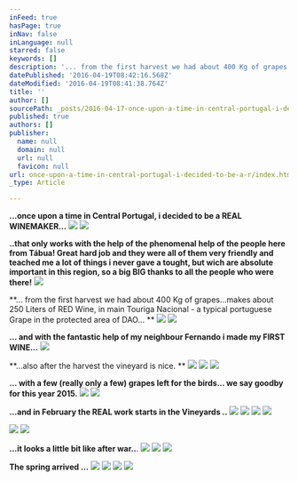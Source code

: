 ```yaml
---
inFeed: true
hasPage: true
inNav: false
inLanguage: null
starred: false
keywords: []
description: '... from the first harvest we had about 400 Kg of grapes...makes about 250 Liters of RED Wine, in main Touriga Nacional - a typical portuguese Grape in the protected area of DAO... '
datePublished: '2016-04-19T08:42:16.568Z'
dateModified: '2016-04-19T08:41:38.764Z'
title: ''
author: []
sourcePath: _posts/2016-04-17-once-upon-a-time-in-central-portugal-i-decided-to-be-a-r.md
published: true
authors: []
publisher:
  name: null
  domain: null
  url: null
  favicon: null
url: once-upon-a-time-in-central-portugal-i-decided-to-be-a-r/index.html
_type: Article

---
```

**...once upon a time in Central Portugal, i decided to be a REAL WINEMAKER...**
![](https://the-grid-user-content.s3-us-west-2.amazonaws.com/3f28520f-73ee-4b53-9afc-e916f5ee645f.jpg)
![](https://the-grid-user-content.s3-us-west-2.amazonaws.com/29ef28bb-fca9-4de5-a238-90c20f4d32aa.jpg)

**..that only works with the help of the phenomenal help of the people here from Tábua! Great hard job and they were all of them very friendly and teached me a lot of things i never gave a tought, but wich are absolute important in this region, so a big BIG thanks to all the people who were there!**
![](https://the-grid-user-content.s3-us-west-2.amazonaws.com/b87113d0-b1b9-44ed-b944-3da700781b64.jpg)

**... from the first harvest we had about 400 Kg of grapes...makes about 250 Liters of RED Wine, in main Touriga Nacional - a typical portuguese Grape in the protected area of DAO... **
![](https://the-grid-user-content.s3-us-west-2.amazonaws.com/45d1f740-7545-4230-986f-9d78a623ff21.jpg)
![](https://the-grid-user-content.s3-us-west-2.amazonaws.com/60d243ca-aa9d-47c4-9514-2783f1c99a06.jpg)

**... and with the fantastic help of my neighbour Fernando i made my FIRST WINE...**
![](https://the-grid-user-content.s3-us-west-2.amazonaws.com/9ad5c900-1fdf-4f59-b7fa-2f3c0a342fce.jpg)

**...also after the harvest the vineyard is nice. **
![](https://the-grid-user-content.s3-us-west-2.amazonaws.com/e1ae2306-40c0-4a6b-a8b2-561739bbdb3c.jpg)
![](https://the-grid-user-content.s3-us-west-2.amazonaws.com/7d3b1303-2221-4562-8073-d0e06d9174f9.jpg)
![](https://the-grid-user-content.s3-us-west-2.amazonaws.com/aafd242f-9577-4a2b-b23b-40c5165036e4.jpg)

**... with a few (really only a few) grapes left for the birds... we say goodby for this year 2015\.**
![](https://the-grid-user-content.s3-us-west-2.amazonaws.com/bfcf9e5d-14aa-4a3d-82be-78983b6b01af.jpg)
![](https://the-grid-user-content.s3-us-west-2.amazonaws.com/ab5d5ca5-a2da-47fd-b3af-462c8fad9c4f.jpg)

**...and in February the REAL work starts in the Vineyards ..**
![](https://the-grid-user-content.s3-us-west-2.amazonaws.com/52f4a24c-e609-4fd4-a35c-b73d0bec7281.jpg)
![](https://the-grid-user-content.s3-us-west-2.amazonaws.com/a109b2f2-7086-40ea-b0f6-7d815c2ad864.jpg)
![](https://the-grid-user-content.s3-us-west-2.amazonaws.com/1e16177a-b6d0-46e0-b25d-e1ad8b2792bc.jpg)
![](https://the-grid-user-content.s3-us-west-2.amazonaws.com/78ff1c95-9aec-4f43-b997-52b3133825db.jpg)

  
![](https://the-grid-user-content.s3-us-west-2.amazonaws.com/b36394ef-0a9a-4fe6-9863-da7974a55bd5.jpg)
![](https://the-grid-user-content.s3-us-west-2.amazonaws.com/0cac9a20-cc52-4489-b895-88069b9ca461.jpg)

**...it looks a little bit like after war..**.
![](https://the-grid-user-content.s3-us-west-2.amazonaws.com/0563e0a6-53a9-40d0-a8d2-c9c266a97a77.jpg)
![](https://the-grid-user-content.s3-us-west-2.amazonaws.com/3beb45cf-6f86-406f-a2a7-7a5365a70678.jpg)
![](https://the-grid-user-content.s3-us-west-2.amazonaws.com/cc92a684-e7b1-4bf4-9001-9fc8eea621a8.jpg)

**The spring arrived ...**
![](https://the-grid-user-content.s3-us-west-2.amazonaws.com/e5d584eb-9fcb-4724-a9f9-ef5f9c314c23.jpg)
![](https://the-grid-user-content.s3-us-west-2.amazonaws.com/6e17f58b-3e47-43ca-9a80-c59be2b97170.jpg)
![](https://the-grid-user-content.s3-us-west-2.amazonaws.com/381a34b4-4bb0-4072-b29c-948bc0d3c2b8.jpg)
![](https://the-grid-user-content.s3-us-west-2.amazonaws.com/e7ddc3ee-342f-46f0-a99d-c7c9329cd2be.jpg)
